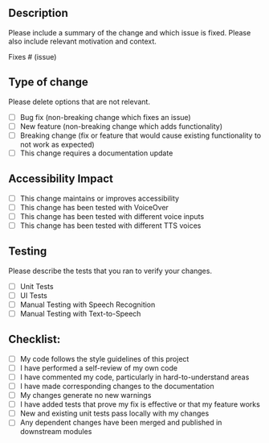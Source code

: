 ## Description
Please include a summary of the change and which issue is fixed. Please also include relevant motivation and context.

Fixes # (issue)

## Type of change
Please delete options that are not relevant.

- [ ] Bug fix (non-breaking change which fixes an issue)
- [ ] New feature (non-breaking change which adds functionality)
- [ ] Breaking change (fix or feature that would cause existing functionality to not work as expected)
- [ ] This change requires a documentation update

## Accessibility Impact
- [ ] This change maintains or improves accessibility
- [ ] This change has been tested with VoiceOver
- [ ] This change has been tested with different voice inputs
- [ ] This change has been tested with different TTS voices

## Testing
Please describe the tests that you ran to verify your changes.

- [ ] Unit Tests
- [ ] UI Tests
- [ ] Manual Testing with Speech Recognition
- [ ] Manual Testing with Text-to-Speech

## Checklist:
- [ ] My code follows the style guidelines of this project
- [ ] I have performed a self-review of my own code
- [ ] I have commented my code, particularly in hard-to-understand areas
- [ ] I have made corresponding changes to the documentation
- [ ] My changes generate no new warnings
- [ ] I have added tests that prove my fix is effective or that my feature works
- [ ] New and existing unit tests pass locally with my changes
- [ ] Any dependent changes have been merged and published in downstream modules
